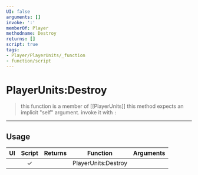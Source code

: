 ```yaml
---
UI: false
arguments: []
invoke: ':'
memberOf: Player
methodname: Destroy
returns: []
script: true
tags:
- Player/PlayerUnits/_function
- function/script
---
```

# PlayerUnits:Destroy
> this function is a member of [[PlayerUnits]]
> this method expects an implicit "self" argument. invoke it with `:`
-----
## Usage
|  UI | Script | Returns | Function | Arguments |
|:---:|:------:|-------:|:--------:|:---------|
| |✓||PlayerUnits:Destroy||
